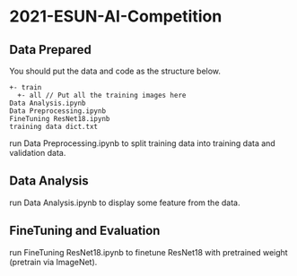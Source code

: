 # 2021-ESUN-AI-Competition

## Data Prepared

You should put the data and code as the structure below.

```
+- train
  +- all // Put all the training images here
Data Analysis.ipynb
Data Preprocessing.ipynb
FineTuning ResNet18.ipynb
training data dict.txt
```
run Data Preprocessing.ipynb to split training data into training data and validation data.

## Data Analysis

run Data Analysis.ipynb to display some feature from the data.

## FineTuning and Evaluation

run FineTuning ResNet18.ipynb to finetune ResNet18 with pretrained weight (pretrain via ImageNet).
